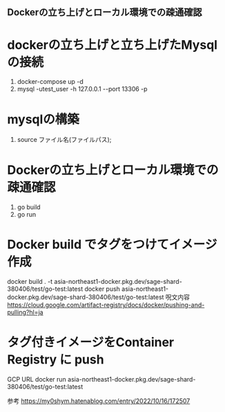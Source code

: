 ## Dockerの立ち上げとローカル環境での疎通確認
# dockerの立ち上げと立ち上げたMysqlの接続
1. docker-compose up -d
2. mysql -utest_user -h 127.0.0.1 --port 13306 -p

# mysqlの構築
1. source ファイル名(ファイルパス);

# Dockerの立ち上げとローカル環境での疎通確認
1. go build
1. go run

# Docker build でタグをつけてイメージ作成
docker build . -t asia-northeast1-docker.pkg.dev/sage-shard-380406/test/go-test:latest
docker push asia-northeast1-docker.pkg.dev/sage-shard-380406/test/go-test:latest
呪文内容
https://cloud.google.com/artifact-registry/docs/docker/pushing-and-pulling?hl=ja

# タグ付きイメージをContainer Registry に push 


GCP  URL
docker run asia-northeast1-docker.pkg.dev/sage-shard-380406/test/go-test:latest


参考
https://my0shym.hatenablog.com/entry/2022/10/16/172507

